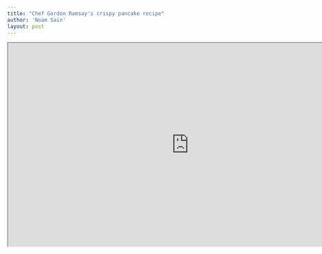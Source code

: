 ```yaml
---
title: "Chef Gordon Ramsay's crispy pancake recipe"
author: 'Noam Sain'
layout: post
---
```


<iframe height="473" src="https://www.youtube.com/embed/qyL_cYxV6QA?feature=oembed" title="Gordon Ramsay's Crispy Pancake Recipe" width="840"></iframe>